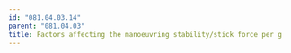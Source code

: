 ```yaml
---
id: "081.04.03.14"
parent: "081.04.03"
title: Factors affecting the manoeuvring stability/stick force per g
---
```


